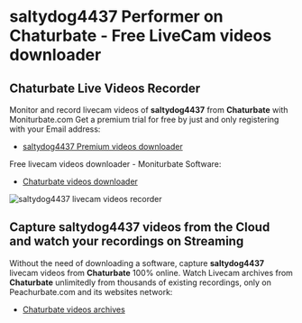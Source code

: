 # saltydog4437 Performer on Chaturbate - Free LiveCam videos downloader

## Chaturbate Live Videos Recorder

Monitor and record livecam videos of **saltydog4437** from **Chaturbate** with Moniturbate.com
Get a premium trial for free by just and only registering with your Email address:
* [saltydog4437 Premium videos downloader](https://moniturbate.com/request-demo-licence-key.html)

Free livecam videos downloader - Moniturbate Software:
* [Chaturbate videos downloader](https://moniturbate.com/moniturbate-download-software.html)

![saltydog4437 livecam videos recorder](https://peachurnet.com/templates/moniturbate-software.png)


## Capture saltydog4437 videos from the Cloud and watch your recordings on Streaming

Without the need of downloading a software, capture **saltydog4437** livecam videos from **Chaturbate** 100% online.
Watch Livecam archives from **Chaturbate** unlimitedly from thousands of existing recordings, only on Peachurbate.com and its websites network:
* [Chaturbate videos archives](https://peachurnet.com/)